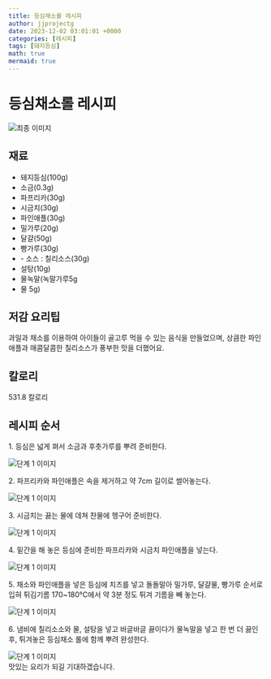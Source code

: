 ```yaml
---
title: 등심채소롤 레시피
author: jjprojectg
date: 2023-12-02 03:01:01 +0000
categories: [레시피]
tags: [돼지등심]
math: true
mermaid: true
---
```

<meta name="og:type" content="website"/>
<meta charset="UTF-8"/>
<div class="header">
  <h1>등심채소롤 레시피</h1>
</div>

<div class="container my-4">
  <div class="row">
    <div class="col-12 col-md-6">
      <div class="recipe-image">
        <img src="http://www.foodsafetykorea.go.kr/uploadimg/cook/10_00436_2.png" class="step-image" alt="최종 이미지"/>
      </div>
    </div>
    <div class="col-12 col-md-6">
      <div class="ingredients">
        <h2>재료</h2>
        <ul class="card">
          <li> 돼지등심(100g) </li>
          <li>  소금(0.3g) </li>
          <li> 파프리카(30g) </li>
          <li>  시금치(30g) </li>
          <li>  파인애플(30g) </li>
          <li> 밀가루(20g) </li>
          <li>  달걀(50g) </li>
          <li>  빵가루(30g) </li>
          <li> - 소스 : 칠리소스(30g) </li>
          <li>  설탕(10g) </li>
          <li>  물녹말(녹말가루5g </li>
          <li>  물 5g) </li>
</ul>
      </div>
    </div>
    <div class="col-12 col-md-6">
      <div class="ingredients">
        <h2>저감 요리팁</h2>
        <div class="card"> 
          <p>
            과일과 채소를 이용하여 아이들이 골고루 먹을 수 있는 음식을 만들었으며, 상큼한 파인애플과 매콤달콤한 칠리소스가 풍부한 맛을 더했어요.
          </p>
        </div>
      </div>
      <div class="ingredients">
        <h2>칼로리</h2>
        <div class="card"> 
          <p>
            531.8 칼로리
          </p>
        </div>
      </div>
    </div>
  </div>

  <h2 class="my-4">레시피 순서</h2>
  <div class="card recipe-card">
    <div class="card-body recipe-step">
      <p class="card-text step-description">1. 등심은 넓게 펴서 소금과 후춧가루를
뿌려 준비한다.</p>
      <img src="http://www.foodsafetykorea.go.kr/uploadimg/cook/20_00436_1.png" alt="단계 1 이미지" class="step-image"/>
    </div>
  </div>
  <div class="card recipe-card">
    <div class="card-body recipe-step">
      <p class="card-text step-description">2. 파프리카와 파인애플은 속을 제거하고
약 7cm 길이로 썰어놓는다.</p>
      <img src="http://www.foodsafetykorea.go.kr/uploadimg/cook/20_00436_2.png" alt="단계 1 이미지" class="step-image"/>
    </div>
  </div>
  <div class="card recipe-card">
    <div class="card-body recipe-step">
      <p class="card-text step-description">3. 시금치는 끓는 물에 데쳐 찬물에 헹구어
준비한다.</p>
      <img src="http://www.foodsafetykorea.go.kr/uploadimg/cook/20_00436_3.png" alt="단계 1 이미지" class="step-image"/>
    </div>
  </div>
  <div class="card recipe-card">
    <div class="card-body recipe-step">
      <p class="card-text step-description">4. 밑간을 해 놓은 등심에 준비한 파프리카와
시금치 파인애플을 넣는다.</p>
      <img src="http://www.foodsafetykorea.go.kr/uploadimg/cook/20_00436_4.png" alt="단계 1 이미지" class="step-image"/>
    </div>
  </div>
  <div class="card recipe-card">
    <div class="card-body recipe-step">
      <p class="card-text step-description">5. 채소와 파인애플을 넣은 등심에 치즈를
넣고 돌돌말아 밀가루, 달걀물, 빵가루
순서로 입혀 튀김기름 170~180℃에서
약 3분 정도 튀겨 기름을 빼 놓는다.</p>
      <img src="http://www.foodsafetykorea.go.kr/uploadimg/cook/20_00436_5.png" alt="단계 1 이미지" class="step-image"/>
    </div>
  </div>
  <div class="card recipe-card">
    <div class="card-body recipe-step">
      <p class="card-text step-description">6. 냄비에 칠리소소와 물, 설탕을 넣고
바글바글 끓이다가 물녹말을 넣고
한 번 더 끓인 후, 튀겨놓은 등심채소
롤에 함께 뿌려 완성한다.</p>
      <img src="http://www.foodsafetykorea.go.kr/uploadimg/cook/20_00436_6.png" alt="단계 1 이미지" class="step-image"/>
    </div>
  </div>

</div>
맛있는 요리가 되길 기대하겠습니다.
